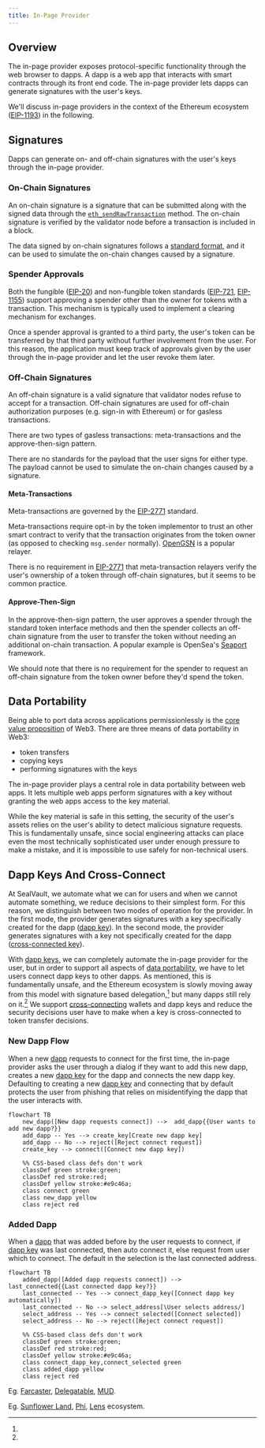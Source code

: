 ```yaml
---
title: In-Page Provider
---
```


## Overview

The in-page provider exposes protocol-specific functionality through the web
browser to dapps. A dapp is a web app that interacts with smart contracts
through its front end code. The in-page provider lets dapps can generate signatures with the user's keys. 

We'll discuss in-page providers in the context of the Ethereum ecosystem
([EIP-1193](https://eips.ethereum.org/EIPS/eip-1193)) in the following.

## Signatures

Dapps can generate on- and off-chain signatures with the user's keys through the
in-page provider.

### On-Chain Signatures

An on-chain signature is a signature that can be submitted along with the signed
data through the
[`eth_sendRawTransaction`](https://ethereum.org/en/developers/docs/apis/json-rpc/#eth_sendrawtransaction)
method. The on-chain signature is verified by the validator node before a
transaction is included in a block.

The data signed by on-chain signatures follows a [standard
format,](https://docs.ethers.org/v5/api/providers/types/#providers-TransactionRequest)
and it can be used to simulate the on-chain changes caused by a signature.

### Spender Approvals

Both the fungible ([EIP-20](https://eips.ethereum.org/EIPS/eip-20#approve)) and
non-fungible token standards
([EIP-721](https://eips.ethereum.org/EIPS/eip-721#specification),
[EIP-1155](https://eips.ethereum.org/EIPS/eip-1155#approval)) support approving
a spender other than the owner for tokens with a transaction. This mechanism is
typically used to implement a clearing mechanism for exchanges.

Once a spender approval is granted to a third party, the user's token can be
transferred by that third party without further involvement from the user.
For this reason, the application must keep track of approvals given by the user
through the in-page provider and let the user revoke them later.

### Off-Chain Signatures

An off-chain signature is a valid signature that validator nodes refuse to
accept for a transaction. Off-chain signatures are used for off-chain
authorization purposes (e.g. sign-in with Ethereum) or for gasless transactions.

There are two types of gasless transactions: meta-transactions and the
approve-then-sign pattern. 

There are no standards for the payload that the user signs for either type. The
payload cannot be used to simulate the on-chain changes caused by a signature.

#### Meta-Transactions

Meta-transactions are governed by the
[EIP-2771](https://eips.ethereum.org/EIPS/eip-2771) standard. 

Meta-transactions require opt-in by the token implementor to trust an other
smart contract to verify that the transaction originates from the token owner
(as opposed to checking `msg.sender` normally). [OpenGSN](https://opengsn.org/)
is a popular relayer.

There is no requirement in [EIP-2771](https://eips.ethereum.org/EIPS/eip-2771)
that meta-transaction relayers verify the user's ownership of a token through
off-chain signatures, but it seems to be common practice.

#### Approve-Then-Sign

In the approve-then-sign pattern, the user approves a spender through the
standard token interface methods and then the spender collects an off-chain
signature from the user to transfer the token without needing an additional
on-chain transaction. A popular example is OpenSea's
[Seaport](https://docs.opensea.io/v2.0/reference/seaport-overview) framework.

We should note that there is no requirement for the spender to request an
off-chain signature from the token owner before they'd spend the token.

## Data Portability

Being able to port data across applications permissionlessly is the [core value
proposition](https://sealvault.org/blog/web3/#how-can-web3-go-wrong) of Web3.
There are three means of data portability in Web3:

- token transfers
- copying keys
- performing signatures with the keys

The in-page provider plays a central role in data portability between web apps.
It lets multiple web apps perform signatures with a key without granting the web
apps access to the key material.

While the key material is safe in this setting, the security of the user's
assets relies on the user's ability to detect malicious signature requests. This
is fundamentally unsafe, since social engineering attacks can place even the
most technically sophisticated user under enough pressure to make a mistake, and
it is impossible to use safely for non-technical users.

## Dapp Keys And Cross-Connect

At SealVault, we automate what we can for users and when we cannot automate
something, we reduce decisions to their simplest form. For this reason, we
distinguish between two modes of operation for the provider. In the first mode,
the provider generates signatures with a key specifically created for the dapp
([dapp key](./dapp-keys.md)). In the second mode, the provider generates
signatures with a key not specifically created for the dapp ([cross-connected
key](./cross-connect.md)).

With [dapp keys,](./dapp-keys.md) we can completely automate the in-page
provider for the user, but in order to support all aspects of [data
portability](#data-portability), we have to let users connect dapp keys to other
dapps.  As mentioned, this is fundamentally unsafe, and the Ethereum ecosystem
is slowly moving away from this model with signature based delegation,[^10] but
many dapps still rely on it.[^15] We support
[cross-connecting](./cross-connect.md) wallets and dapp keys and reduce the
security decisions user have to make when a key is cross-connected to token
transfer decisions.

### New Dapp Flow

When a new [dapp](dapp-keys.md#what-is-a-dapp) requests to connect for the first
time, the in-page provider asks the user through a dialog if they want to add
this new dapp, creates a new [dapp key](./dapp-keys.md) for the dapp and
connects the new dapp key. Defaulting to creating a new [dapp
key](./dapp-keys.md) and connecting that by default protects the user from
phishing that relies on misidentifying the dapp that the user interacts with.

```mermaid
flowchart TB
    new_dapp([New dapp requests connect]) -->  add_dapp{{User wants to add new dapp?}}
    add_dapp -- Yes --> create_key[Create new dapp key]
    add_dapp -- No --> reject([Reject connect request])
    create_key --> connect([Connect new dapp key])
    
    %% CSS-based class defs don't work
    classDef green stroke:green;
    classDef red stroke:red;
    classDef yellow stroke:#e9c46a;
    class connect green
    class new_dapp yellow
    class reject red

```

### Added Dapp

When a [dapp](dapp-keys.md#what-is-a-dapp) that was added before by the user
requests to connect, if [dapp key](./dapp-keys.md) was last connected, then auto
connect it, else request from user which to connect. The default in the
selection is the last connected address.

```mermaid
flowchart TB
    added_dapp([Added dapp requests connect]) -->  last_connected{{Last connected dapp key?}}
    last_connected -- Yes --> connect_dapp_key([Connect dapp key automatically])
    last_connected -- No --> select_address[\User selects address/]
    select_address -- Yes --> connect_selected([Connect selected])
    select_address -- No --> reject([Reject connect request])
    
    %% CSS-based class defs don't work
    classDef green stroke:green;
    classDef red stroke:red;
    classDef yellow stroke:#e9c46a;
    class connect_dapp_key,connect_selected green
    class added_dapp yellow
    class reject red

```


[^10]:
Eg. [Farcaster](https://www.youtube.com/watch?v=ZzySey1azWM), [Delegatable](https://delegatable.org/), [MUD](https://github.com/latticexyz/mud/issues/327).

[^15]:
Eg. [Sunflower Land](https://sunflower-land.com/), [Phi](https://philand.xyz/), [Lens](https://www.lens.xyz/) ecosystem.
